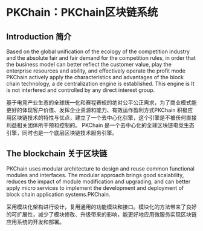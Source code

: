 # PKChain：PKChain区块链系统

## Introduction 简介
Based on the global unification of the ecology of the competition industry and the absolute fair and fair demand for the competition rules, in order that the business model can better reflect the customer value, play the enterprise resources and ability, and effectively operate the profit mode PKChain actively apply the characteristics and advantages of the block chain technology, a de centralization engine is established. This engine is It is not interfered and controlled by any direct interest group.

基于电竞产业生态的全球统一化和赛程赛规的绝对公平公正需求，为了商业模式能更好的体现客户价值、发挥企业资源和能力、有效运作盈利方式PKChain 积极应用区块链技术的特性与优点，建立了一个去中心化引擎，这个引擎是不被仸何直接利益相关团体所干预和控制的。 
PKChain 是一个去中心化的全球区块链电竞生态引擎，同时也是一个底层区块链技术服务引擎。

## The blockchain 关于区块链

PKChain uses modular architecture to design and reuse common functional modules and interfaces. The modular approach brings good scalability, reduces the impact of module modification and upgrading, and can better apply micro services to implement the development and deployment of block chain application systems.PKChain.

采用模块化架构进行设计，复用通用的功能模块和接口。模块化的方法带来了良好的可扩展性，减少了模块修改、升级带来的影响，能更好地应用微服务实现区块链应用系统的开发和部署。
